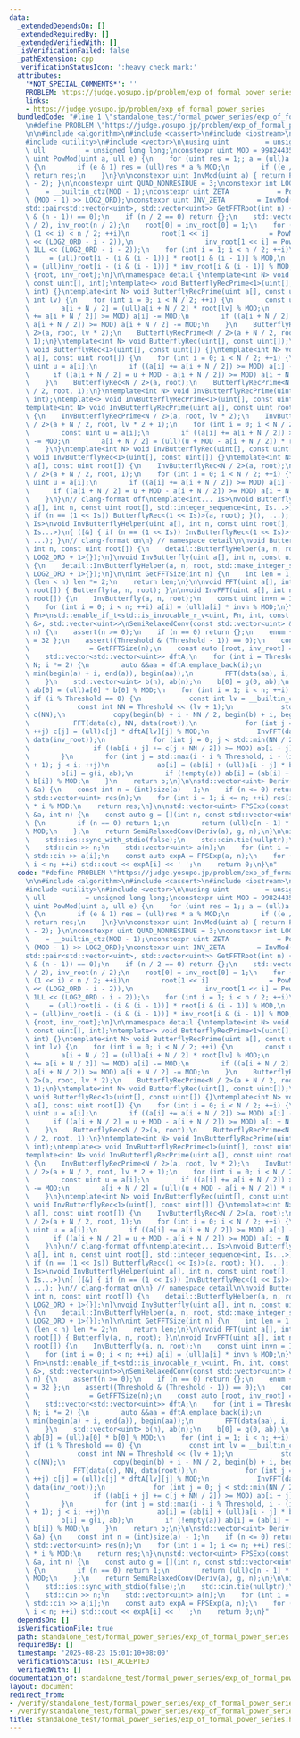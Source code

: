 ```yaml
---
data:
  _extendedDependsOn: []
  _extendedRequiredBy: []
  _extendedVerifiedWith: []
  _isVerificationFailed: false
  _pathExtension: cpp
  _verificationStatusIcon: ':heavy_check_mark:'
  attributes:
    '*NOT_SPECIAL_COMMENTS*': ''
    PROBLEM: https://judge.yosupo.jp/problem/exp_of_formal_power_series
    links:
    - https://judge.yosupo.jp/problem/exp_of_formal_power_series
  bundledCode: "#line 1 \"standalone_test/formal_power_series/exp_of_formal_power_series.hoeven_divide_and_conquer_binary.test.cpp\"\
    \n#define PROBLEM \"https://judge.yosupo.jp/problem/exp_of_formal_power_series\"\
    \n\n#include <algorithm>\n#include <cassert>\n#include <iostream>\n#include <type_traits>\n\
    #include <utility>\n#include <vector>\n\nusing uint         = unsigned;\nusing\
    \ ull          = unsigned long long;\nconstexpr uint MOD = 998244353;\n\nconstexpr\
    \ uint PowMod(uint a, ull e) {\n    for (uint res = 1;; a = (ull)a * a % MOD)\
    \ {\n        if (e & 1) res = (ull)res * a % MOD;\n        if ((e /= 2) == 0)\
    \ return res;\n    }\n}\n\nconstexpr uint InvMod(uint a) { return PowMod(a, MOD\
    \ - 2); }\n\nconstexpr uint QUAD_NONRESIDUE = 3;\nconstexpr int LOG2_ORD     \
    \    = __builtin_ctz(MOD - 1);\nconstexpr uint ZETA            = PowMod(QUAD_NONRESIDUE,\
    \ (MOD - 1) >> LOG2_ORD);\nconstexpr uint INV_ZETA        = InvMod(ZETA);\n\n\
    std::pair<std::vector<uint>, std::vector<uint>> GetFFTRoot(int n) {\n    assert((n\
    \ & (n - 1)) == 0);\n    if (n / 2 == 0) return {};\n    std::vector<uint> root(n\
    \ / 2), inv_root(n / 2);\n    root[0] = inv_root[0] = 1;\n    for (int i = 0;\
    \ (1 << i) < n / 2; ++i)\n        root[1 << i]               = PowMod(ZETA, 1LL\
    \ << (LOG2_ORD - i - 2)),\n                  inv_root[1 << i] = PowMod(INV_ZETA,\
    \ 1LL << (LOG2_ORD - i - 2));\n    for (int i = 1; i < n / 2; ++i)\n        root[i]\
    \     = (ull)root[i - (i & (i - 1))] * root[i & (i - 1)] % MOD,\n        inv_root[i]\
    \ = (ull)inv_root[i - (i & (i - 1))] * inv_root[i & (i - 1)] % MOD;\n    return\
    \ {root, inv_root};\n}\n\nnamespace detail {\ntemplate<int N> void ButterflyRecPrime(uint[],\
    \ const uint[], int);\ntemplate<> void ButterflyRecPrime<1>(uint[], const uint[],\
    \ int) {}\ntemplate<int N> void ButterflyRecPrime(uint a[], const uint root[],\
    \ int lv) {\n    for (int i = 0; i < N / 2; ++i) {\n        const uint u = a[i];\n\
    \        a[i + N / 2] = (ull)a[i + N / 2] * root[lv] % MOD;\n        if ((a[i]\
    \ += a[i + N / 2]) >= MOD) a[i] -= MOD;\n        if ((a[i + N / 2] = u + MOD -\
    \ a[i + N / 2]) >= MOD) a[i + N / 2] -= MOD;\n    }\n    ButterflyRecPrime<N /\
    \ 2>(a, root, lv * 2);\n    ButterflyRecPrime<N / 2>(a + N / 2, root, lv * 2 +\
    \ 1);\n}\ntemplate<int N> void ButterflyRec(uint[], const uint[]);\ntemplate<>\
    \ void ButterflyRec<1>(uint[], const uint[]) {}\ntemplate<int N> void ButterflyRec(uint\
    \ a[], const uint root[]) {\n    for (int i = 0; i < N / 2; ++i) {\n        const\
    \ uint u = a[i];\n        if ((a[i] += a[i + N / 2]) >= MOD) a[i] -= MOD;\n  \
    \      if ((a[i + N / 2] = u + MOD - a[i + N / 2]) >= MOD) a[i + N / 2] -= MOD;\n\
    \    }\n    ButterflyRec<N / 2>(a, root);\n    ButterflyRecPrime<N / 2>(a + N\
    \ / 2, root, 1);\n}\ntemplate<int N> void InvButterflyRecPrime(uint[], const uint[],\
    \ int);\ntemplate<> void InvButterflyRecPrime<1>(uint[], const uint[], int) {}\n\
    template<int N> void InvButterflyRecPrime(uint a[], const uint root[], int lv)\
    \ {\n    InvButterflyRecPrime<N / 2>(a, root, lv * 2);\n    InvButterflyRecPrime<N\
    \ / 2>(a + N / 2, root, lv * 2 + 1);\n    for (int i = 0; i < N / 2; ++i) {\n\
    \        const uint u = a[i];\n        if ((a[i] += a[i + N / 2]) >= MOD) a[i]\
    \ -= MOD;\n        a[i + N / 2] = (ull)(u + MOD - a[i + N / 2]) * root[lv] % MOD;\n\
    \    }\n}\ntemplate<int N> void InvButterflyRec(uint[], const uint[]);\ntemplate<>\
    \ void InvButterflyRec<1>(uint[], const uint[]) {}\ntemplate<int N> void InvButterflyRec(uint\
    \ a[], const uint root[]) {\n    InvButterflyRec<N / 2>(a, root);\n    InvButterflyRecPrime<N\
    \ / 2>(a + N / 2, root, 1);\n    for (int i = 0; i < N / 2; ++i) {\n        const\
    \ uint u = a[i];\n        if ((a[i] += a[i + N / 2]) >= MOD) a[i] -= MOD;\n  \
    \      if ((a[i + N / 2] = u + MOD - a[i + N / 2]) >= MOD) a[i + N / 2] -= MOD;\n\
    \    }\n}\n// clang-format off\ntemplate<int... Is>\nvoid ButterflyHelper(uint\
    \ a[], int n, const uint root[], std::integer_sequence<int, Is...>)\n{ ([&] {\
    \ if (n == (1 << Is)) ButterflyRec<(1 << Is)>(a, root); }(), ...); }\ntemplate<int...\
    \ Is>\nvoid InvButterflyHelper(uint a[], int n, const uint root[], std::integer_sequence<int,\
    \ Is...>)\n{ ([&] { if (n == (1 << Is)) InvButterflyRec<(1 << Is)>(a, root); }(),\
    \ ...); }\n// clang-format on\n} // namespace detail\n\nvoid Butterfly(uint a[],\
    \ int n, const uint root[]) {\n    detail::ButterflyHelper(a, n, root, std::make_integer_sequence<int,\
    \ LOG2_ORD + 1>{});\n}\nvoid InvButterfly(uint a[], int n, const uint root[])\
    \ {\n    detail::InvButterflyHelper(a, n, root, std::make_integer_sequence<int,\
    \ LOG2_ORD + 1>{});\n}\n\nint GetFFTSize(int n) {\n    int len = 1;\n    while\
    \ (len < n) len *= 2;\n    return len;\n}\n\nvoid FFT(uint a[], int n, const uint\
    \ root[]) { Butterfly(a, n, root); }\n\nvoid InvFFT(uint a[], int n, const uint\
    \ root[]) {\n    InvButterfly(a, n, root);\n    const uint invn = InvMod(n);\n\
    \    for (int i = 0; i < n; ++i) a[i] = (ull)a[i] * invn % MOD;\n}\n\ntemplate<typename\
    \ Fn>\nstd::enable_if_t<std::is_invocable_r_v<uint, Fn, int, const std::vector<uint>\
    \ &>, std::vector<uint>>\nSemiRelaxedConv(const std::vector<uint> &a, Fn g, int\
    \ n) {\n    assert(n >= 0);\n    if (n == 0) return {};\n    enum { Threshold\
    \ = 32 };\n    assert((Threshold & (Threshold - 1)) == 0);\n    const int N  \
    \               = GetFFTSize(n);\n    const auto [root, inv_root] = GetFFTRoot(N);\n\
    \    std::vector<std::vector<uint>> dftA;\n    for (int i = Threshold * 2; i <=\
    \ N; i *= 2) {\n        auto &&aa = dftA.emplace_back(i);\n        copy(begin(a),\
    \ min(begin(a) + i, end(a)), begin(aa));\n        FFT(data(aa), i, data(root));\n\
    \    }\n    std::vector<uint> b(n), ab(n);\n    b[0] = g(0, ab);\n    if (!empty(a))\
    \ ab[0] = (ull)a[0] * b[0] % MOD;\n    for (int i = 1; i < n; ++i) {\n       \
    \ if (i % Threshold == 0) {\n            const int lv = __builtin_ctz(i / Threshold);\n\
    \            const int NN = Threshold << (lv + 1);\n            std::vector<uint>\
    \ c(NN);\n            copy(begin(b) + i - NN / 2, begin(b) + i, begin(c));\n \
    \           FFT(data(c), NN, data(root));\n            for (int j = 0; j < NN;\
    \ ++j) c[j] = (ull)c[j] * dftA[lv][j] % MOD;\n            InvFFT(data(c), NN,\
    \ data(inv_root));\n            for (int j = 0; j < std::min(NN / 2, n - i); ++j)\n\
    \                if ((ab[i + j] += c[j + NN / 2]) >= MOD) ab[i + j] -= MOD;\n\
    \        }\n        for (int j = std::max(i - i % Threshold, i - (int)size(a)\
    \ + 1); j < i; ++j)\n            ab[i] = (ab[i] + (ull)a[i - j] * b[j]) % MOD;\n\
    \        b[i] = g(i, ab);\n        if (!empty(a)) ab[i] = (ab[i] + (ull)a[0] *\
    \ b[i]) % MOD;\n    }\n    return b;\n}\n\nstd::vector<uint> Deriv(const std::vector<uint>\
    \ &a) {\n    const int n = (int)size(a) - 1;\n    if (n <= 0) return {};\n   \
    \ std::vector<uint> res(n);\n    for (int i = 1; i <= n; ++i) res[i - 1] = (ull)a[i]\
    \ * i % MOD;\n    return res;\n}\n\nstd::vector<uint> FPSExp(const std::vector<uint>\
    \ &a, int n) {\n    const auto g = [](int n, const std::vector<uint> &c) -> uint\
    \ {\n        if (n == 0) return 1;\n        return (ull)c[n - 1] * InvMod(n) %\
    \ MOD;\n    };\n    return SemiRelaxedConv(Deriv(a), g, n);\n}\n\nint main() {\n\
    \    std::ios::sync_with_stdio(false);\n    std::cin.tie(nullptr);\n    int n;\n\
    \    std::cin >> n;\n    std::vector<uint> a(n);\n    for (int i = 0; i < n; ++i)\
    \ std::cin >> a[i];\n    const auto expA = FPSExp(a, n);\n    for (int i = 0;\
    \ i < n; ++i) std::cout << expA[i] << ' ';\n    return 0;\n}\n"
  code: "#define PROBLEM \"https://judge.yosupo.jp/problem/exp_of_formal_power_series\"\
    \n\n#include <algorithm>\n#include <cassert>\n#include <iostream>\n#include <type_traits>\n\
    #include <utility>\n#include <vector>\n\nusing uint         = unsigned;\nusing\
    \ ull          = unsigned long long;\nconstexpr uint MOD = 998244353;\n\nconstexpr\
    \ uint PowMod(uint a, ull e) {\n    for (uint res = 1;; a = (ull)a * a % MOD)\
    \ {\n        if (e & 1) res = (ull)res * a % MOD;\n        if ((e /= 2) == 0)\
    \ return res;\n    }\n}\n\nconstexpr uint InvMod(uint a) { return PowMod(a, MOD\
    \ - 2); }\n\nconstexpr uint QUAD_NONRESIDUE = 3;\nconstexpr int LOG2_ORD     \
    \    = __builtin_ctz(MOD - 1);\nconstexpr uint ZETA            = PowMod(QUAD_NONRESIDUE,\
    \ (MOD - 1) >> LOG2_ORD);\nconstexpr uint INV_ZETA        = InvMod(ZETA);\n\n\
    std::pair<std::vector<uint>, std::vector<uint>> GetFFTRoot(int n) {\n    assert((n\
    \ & (n - 1)) == 0);\n    if (n / 2 == 0) return {};\n    std::vector<uint> root(n\
    \ / 2), inv_root(n / 2);\n    root[0] = inv_root[0] = 1;\n    for (int i = 0;\
    \ (1 << i) < n / 2; ++i)\n        root[1 << i]               = PowMod(ZETA, 1LL\
    \ << (LOG2_ORD - i - 2)),\n                  inv_root[1 << i] = PowMod(INV_ZETA,\
    \ 1LL << (LOG2_ORD - i - 2));\n    for (int i = 1; i < n / 2; ++i)\n        root[i]\
    \     = (ull)root[i - (i & (i - 1))] * root[i & (i - 1)] % MOD,\n        inv_root[i]\
    \ = (ull)inv_root[i - (i & (i - 1))] * inv_root[i & (i - 1)] % MOD;\n    return\
    \ {root, inv_root};\n}\n\nnamespace detail {\ntemplate<int N> void ButterflyRecPrime(uint[],\
    \ const uint[], int);\ntemplate<> void ButterflyRecPrime<1>(uint[], const uint[],\
    \ int) {}\ntemplate<int N> void ButterflyRecPrime(uint a[], const uint root[],\
    \ int lv) {\n    for (int i = 0; i < N / 2; ++i) {\n        const uint u = a[i];\n\
    \        a[i + N / 2] = (ull)a[i + N / 2] * root[lv] % MOD;\n        if ((a[i]\
    \ += a[i + N / 2]) >= MOD) a[i] -= MOD;\n        if ((a[i + N / 2] = u + MOD -\
    \ a[i + N / 2]) >= MOD) a[i + N / 2] -= MOD;\n    }\n    ButterflyRecPrime<N /\
    \ 2>(a, root, lv * 2);\n    ButterflyRecPrime<N / 2>(a + N / 2, root, lv * 2 +\
    \ 1);\n}\ntemplate<int N> void ButterflyRec(uint[], const uint[]);\ntemplate<>\
    \ void ButterflyRec<1>(uint[], const uint[]) {}\ntemplate<int N> void ButterflyRec(uint\
    \ a[], const uint root[]) {\n    for (int i = 0; i < N / 2; ++i) {\n        const\
    \ uint u = a[i];\n        if ((a[i] += a[i + N / 2]) >= MOD) a[i] -= MOD;\n  \
    \      if ((a[i + N / 2] = u + MOD - a[i + N / 2]) >= MOD) a[i + N / 2] -= MOD;\n\
    \    }\n    ButterflyRec<N / 2>(a, root);\n    ButterflyRecPrime<N / 2>(a + N\
    \ / 2, root, 1);\n}\ntemplate<int N> void InvButterflyRecPrime(uint[], const uint[],\
    \ int);\ntemplate<> void InvButterflyRecPrime<1>(uint[], const uint[], int) {}\n\
    template<int N> void InvButterflyRecPrime(uint a[], const uint root[], int lv)\
    \ {\n    InvButterflyRecPrime<N / 2>(a, root, lv * 2);\n    InvButterflyRecPrime<N\
    \ / 2>(a + N / 2, root, lv * 2 + 1);\n    for (int i = 0; i < N / 2; ++i) {\n\
    \        const uint u = a[i];\n        if ((a[i] += a[i + N / 2]) >= MOD) a[i]\
    \ -= MOD;\n        a[i + N / 2] = (ull)(u + MOD - a[i + N / 2]) * root[lv] % MOD;\n\
    \    }\n}\ntemplate<int N> void InvButterflyRec(uint[], const uint[]);\ntemplate<>\
    \ void InvButterflyRec<1>(uint[], const uint[]) {}\ntemplate<int N> void InvButterflyRec(uint\
    \ a[], const uint root[]) {\n    InvButterflyRec<N / 2>(a, root);\n    InvButterflyRecPrime<N\
    \ / 2>(a + N / 2, root, 1);\n    for (int i = 0; i < N / 2; ++i) {\n        const\
    \ uint u = a[i];\n        if ((a[i] += a[i + N / 2]) >= MOD) a[i] -= MOD;\n  \
    \      if ((a[i + N / 2] = u + MOD - a[i + N / 2]) >= MOD) a[i + N / 2] -= MOD;\n\
    \    }\n}\n// clang-format off\ntemplate<int... Is>\nvoid ButterflyHelper(uint\
    \ a[], int n, const uint root[], std::integer_sequence<int, Is...>)\n{ ([&] {\
    \ if (n == (1 << Is)) ButterflyRec<(1 << Is)>(a, root); }(), ...); }\ntemplate<int...\
    \ Is>\nvoid InvButterflyHelper(uint a[], int n, const uint root[], std::integer_sequence<int,\
    \ Is...>)\n{ ([&] { if (n == (1 << Is)) InvButterflyRec<(1 << Is)>(a, root); }(),\
    \ ...); }\n// clang-format on\n} // namespace detail\n\nvoid Butterfly(uint a[],\
    \ int n, const uint root[]) {\n    detail::ButterflyHelper(a, n, root, std::make_integer_sequence<int,\
    \ LOG2_ORD + 1>{});\n}\nvoid InvButterfly(uint a[], int n, const uint root[])\
    \ {\n    detail::InvButterflyHelper(a, n, root, std::make_integer_sequence<int,\
    \ LOG2_ORD + 1>{});\n}\n\nint GetFFTSize(int n) {\n    int len = 1;\n    while\
    \ (len < n) len *= 2;\n    return len;\n}\n\nvoid FFT(uint a[], int n, const uint\
    \ root[]) { Butterfly(a, n, root); }\n\nvoid InvFFT(uint a[], int n, const uint\
    \ root[]) {\n    InvButterfly(a, n, root);\n    const uint invn = InvMod(n);\n\
    \    for (int i = 0; i < n; ++i) a[i] = (ull)a[i] * invn % MOD;\n}\n\ntemplate<typename\
    \ Fn>\nstd::enable_if_t<std::is_invocable_r_v<uint, Fn, int, const std::vector<uint>\
    \ &>, std::vector<uint>>\nSemiRelaxedConv(const std::vector<uint> &a, Fn g, int\
    \ n) {\n    assert(n >= 0);\n    if (n == 0) return {};\n    enum { Threshold\
    \ = 32 };\n    assert((Threshold & (Threshold - 1)) == 0);\n    const int N  \
    \               = GetFFTSize(n);\n    const auto [root, inv_root] = GetFFTRoot(N);\n\
    \    std::vector<std::vector<uint>> dftA;\n    for (int i = Threshold * 2; i <=\
    \ N; i *= 2) {\n        auto &&aa = dftA.emplace_back(i);\n        copy(begin(a),\
    \ min(begin(a) + i, end(a)), begin(aa));\n        FFT(data(aa), i, data(root));\n\
    \    }\n    std::vector<uint> b(n), ab(n);\n    b[0] = g(0, ab);\n    if (!empty(a))\
    \ ab[0] = (ull)a[0] * b[0] % MOD;\n    for (int i = 1; i < n; ++i) {\n       \
    \ if (i % Threshold == 0) {\n            const int lv = __builtin_ctz(i / Threshold);\n\
    \            const int NN = Threshold << (lv + 1);\n            std::vector<uint>\
    \ c(NN);\n            copy(begin(b) + i - NN / 2, begin(b) + i, begin(c));\n \
    \           FFT(data(c), NN, data(root));\n            for (int j = 0; j < NN;\
    \ ++j) c[j] = (ull)c[j] * dftA[lv][j] % MOD;\n            InvFFT(data(c), NN,\
    \ data(inv_root));\n            for (int j = 0; j < std::min(NN / 2, n - i); ++j)\n\
    \                if ((ab[i + j] += c[j + NN / 2]) >= MOD) ab[i + j] -= MOD;\n\
    \        }\n        for (int j = std::max(i - i % Threshold, i - (int)size(a)\
    \ + 1); j < i; ++j)\n            ab[i] = (ab[i] + (ull)a[i - j] * b[j]) % MOD;\n\
    \        b[i] = g(i, ab);\n        if (!empty(a)) ab[i] = (ab[i] + (ull)a[0] *\
    \ b[i]) % MOD;\n    }\n    return b;\n}\n\nstd::vector<uint> Deriv(const std::vector<uint>\
    \ &a) {\n    const int n = (int)size(a) - 1;\n    if (n <= 0) return {};\n   \
    \ std::vector<uint> res(n);\n    for (int i = 1; i <= n; ++i) res[i - 1] = (ull)a[i]\
    \ * i % MOD;\n    return res;\n}\n\nstd::vector<uint> FPSExp(const std::vector<uint>\
    \ &a, int n) {\n    const auto g = [](int n, const std::vector<uint> &c) -> uint\
    \ {\n        if (n == 0) return 1;\n        return (ull)c[n - 1] * InvMod(n) %\
    \ MOD;\n    };\n    return SemiRelaxedConv(Deriv(a), g, n);\n}\n\nint main() {\n\
    \    std::ios::sync_with_stdio(false);\n    std::cin.tie(nullptr);\n    int n;\n\
    \    std::cin >> n;\n    std::vector<uint> a(n);\n    for (int i = 0; i < n; ++i)\
    \ std::cin >> a[i];\n    const auto expA = FPSExp(a, n);\n    for (int i = 0;\
    \ i < n; ++i) std::cout << expA[i] << ' ';\n    return 0;\n}"
  dependsOn: []
  isVerificationFile: true
  path: standalone_test/formal_power_series/exp_of_formal_power_series.hoeven_divide_and_conquer_binary.test.cpp
  requiredBy: []
  timestamp: '2025-08-23 15:01:10+08:00'
  verificationStatus: TEST_ACCEPTED
  verifiedWith: []
documentation_of: standalone_test/formal_power_series/exp_of_formal_power_series.hoeven_divide_and_conquer_binary.test.cpp
layout: document
redirect_from:
- /verify/standalone_test/formal_power_series/exp_of_formal_power_series.hoeven_divide_and_conquer_binary.test.cpp
- /verify/standalone_test/formal_power_series/exp_of_formal_power_series.hoeven_divide_and_conquer_binary.test.cpp.html
title: standalone_test/formal_power_series/exp_of_formal_power_series.hoeven_divide_and_conquer_binary.test.cpp
---
```

